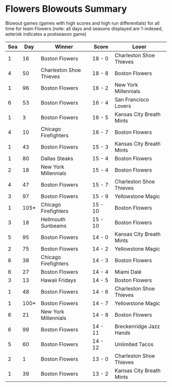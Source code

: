 # Flowers Blowouts Summary



Blowout games (games with high scores and high run differentials) for all time for team Flowers (note: all days and seasons displayed are 1-indexed, asterisk indicates a postseason game)


| Sea | Day | Winner | Score | Loser | 
| ------ |------ |------ |------ |------ |
| 1 | 16 | Boston Flowers | 18 - 0 | Charleston Shoe Thieves | 
| 4 | 50 | Charleston Shoe Thieves | 18 - 8 | Boston Flowers | 
| 1 | 96 | Boston Flowers | 16 - 2 | New York Millennials | 
| 6 | 53 | Boston Flowers | 16 - 4 | San Francisco Lovers | 
| 1 | 3 | Boston Flowers | 16 - 5 | Kansas City Breath Mints | 
| 4 | 10 | Chicago Firefighters | 16 - 7 | Boston Flowers | 
| 1 | 43 | Boston Flowers | 15 - 3 | Kansas City Breath Mints | 
| 1 | 80 | Dallas Steaks | 15 - 4 | Boston Flowers | 
| 2 | 18 | New York Millennials | 15 - 4 | Boston Flowers | 
| 4 | 47 | Boston Flowers | 15 - 7 | Charleston Shoe Thieves | 
| 3 | 97 | Boston Flowers | 15 - 9 | Yellowstone Magic | 
| 1 | 105* | Chicago Firefighters | 15 - 10 | Boston Flowers | 
| 3 | 18 | Hellmouth Sunbeams | 15 - 10 | Boston Flowers | 
| 5 | 95 | Boston Flowers | 14 - 0 | Kansas City Breath Mints | 
| 2 | 75 | Boston Flowers | 14 - 2 | Yellowstone Magic | 
| 6 | 38 | Chicago Firefighters | 14 - 3 | Boston Flowers | 
| 6 | 27 | Boston Flowers | 14 - 4 | Miami Dalé | 
| 3 | 13 | Hawaii Fridays | 14 - 5 | Boston Flowers | 
| 1 | 48 | Boston Flowers | 14 - 6 | Charleston Shoe Thieves | 
| 1 | 100* | Boston Flowers | 14 - 7 | Yellowstone Magic | 
| 6 | 21 | New York Millennials | 14 - 8 | Boston Flowers | 
| 6 | 99 | Boston Flowers | 14 - 11 | Breckenridge Jazz Hands | 
| 5 | 60 | Boston Flowers | 14 - 12 | Unlimited Tacos | 
| 2 | 1 | Boston Flowers | 13 - 0 | Charleston Shoe Thieves | 
| 1 | 39 | Boston Flowers | 13 - 2 | Kansas City Breath Mints | 


